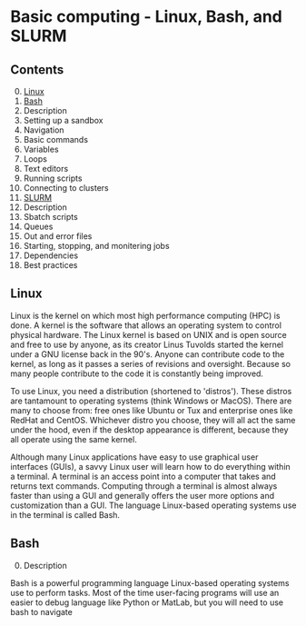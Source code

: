 # Basic computing - Linux, Bash, and SLURM
## Contents
0. [Linux](#linux)
0. [Bash](#bash)
  0. Description
  0. Setting up a sandbox
  0. Navigation
  0. Basic commands
  0. Variables
  0. Loops
  0. Text editors
  0. Running scripts
  0. Connecting to clusters
0. [SLURM](#slurm)
  0. Description
  0. Sbatch scripts
  0. Queues
  0. Out and error files
  0. Starting, stopping, and monitering jobs
  0. Dependencies
  0. Best practices

## Linux
Linux is the kernel on which most high performance computing (HPC) is done. A kernel is the software that allows an operating system to control physical hardware. The Linux kernel is based on UNIX and is open source and free to use by anyone, as its creator Linus Tuvolds started the kernel under a GNU license back in the 90's. Anyone can contribute code to the kernel, as long as it passes a series of revisions and oversight. Because so many people contribute to the code it is constantly being improved.

To use Linux, you need a distribution (shortened to 'distros'). These distros are tantamount to operating systems (think Windows or MacOS). There are many to choose from: free ones like Ubuntu or Tux and enterprise ones like RedHat and CentOS. Whichever distro you choose, they will all act the same under the hood, even if the desktop appearance is different, because they all operate using the same kernel.

Although many Linux applications have easy to use graphical user interfaces (GUIs), a savvy Linux user will learn how to do everything within a terminal. A terminal is an access point into a computer that takes and returns text commands. Computing through a terminal is almost always faster than using a GUI and generally offers the user more options and customization than a GUI. The language Linux-based operating systems use in the terminal is called Bash.

## Bash
0. Description

Bash is a powerful programming language Linux-based operating systems use to perform tasks. Most of the time user-facing programs will use an easier to debug language like Python or MatLab, but you will need to use bash to navigate  

